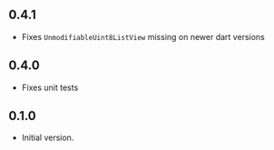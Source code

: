 ## 0.4.1
- Fixes `UnmodifiableUint8ListView` missing on newer dart versions

## 0.4.0
- Fixes unit tests

## 0.1.0

- Initial version.
